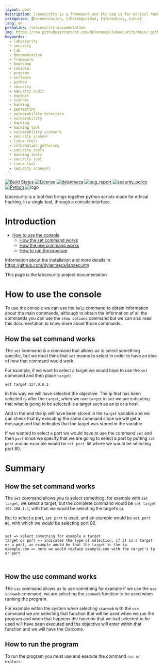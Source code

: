 ```yaml
---
layout: post
description: labsecurity is a framework and its use is for ethical hacking and computer security
categories: [Documentacion, Ciberseguridad, Informatica, Linux]
lang: en
permalink: /labsecurity-documentation
img: https://raw.githubusercontent.com/dylanmeca/labsecurity/main/.github/icon.jpg
keywords:
  - labsecurity
  - security
  - lab
  - documentation
  - framework
  - bookshop
  - console
  - program
  - software
  - python
  - security
  - security audit
  - exploit
  - scanner
  - hacking
  - pentesting
  - vulnerability detection
  - vulnerability
  - hacking
  - hacking tool
  - vulnerability scanners
  - security scanner
  - linux tools
  - information gathering
  - security tools
  - hacking tools
  - security tool
  - linux tool
  - security scanners
---
```


[![Build Status](https://img.shields.io/github/stars/dylanmeca/labsecurity.svg)](https://github.com/dylanmeca/labsecurity)
[![License](https://img.shields.io/github/license/dylanmeca/labsecurity.svg)](https://github.com/dylanmeca/labsecurity/blob/main/LICENSE)
[![dylanmeca](https://img.shields.io/badge/author-dylanmeca-green.svg)](https://github.com/dylanmeca)
[![bug_report](https://img.shields.io/badge/bug-report-red.svg)](https://github.com/dylanmeca/labsecurity/blob/main/.github/ISSUE_TEMPLATE/bug_report.md)
[![security_policy](https://img.shields.io/badge/security-policy-cyan.svg)](https://github.com/meca/labsecurity/blob/main/.github/SECURITY.md)
[![Python](https://img.shields.io/badge/language-Python%20-yellow.svg)](https://www.python.org)
![logo](https://raw.githubusercontent.com/dylanmeca/labsecurity/main/.github/icon.jpg)

<p>labsecurity is a tool that brings together python scripts made for ethical hacking, in a single tool, through a console interface.</p>

<h1 id="introduction">Introduction</h1>

<ul>
  <li><a href="#how-to-use-the-console">How to use the console</a>
    <ul>
      <li><a href="#how-the-set-command-works">How the set command works</a></li>
      <li><a href="#how-the-use-command-works">How the use command works</a></li>
      <li><a href="#how-to-run-the-program">How to run the program</a></li>
    </ul>
  </li>
</ul>

<p>Information about the installation and more details in: <a href="https://github.com/dylanmeca/labsecurity">https://github.com/dylanmeca/labsecurity</a></p>

<p>This page is the labsecurity project documentation</p>

<h1 id="how-to-use-the-console">How to use the console</h1>

<p>To use the console we can use the <code class="language-plaintext highlighter-rouge">help</code> command to obtain information about the main commands, although to obtain the information of all the commands you can use the <code class="language-plaintext highlighter-rouge">show options</code> command but we can also read this documentation to know more about those commands.</p>

<h2 id="how-the-set-command-works">How the set command works</h2>


The ```set``` command is a command that allows us to select something specific, but we must think that ```set``` means to select in order to have an idea of how that command would work.

For example, if we want to select a target we would have to use the ```set``` command and then place ```target```:

```shell
set target 127.0.0.1
```

In this way we will have selected the objective. The ip that has been selected is after the ```target```, when we use ```target``` in ```set``` we are indicating that what is going to be selected is a target such as an ip or a host.

And in the end the ip will have been stored in the ```target``` variable and we can check that by executing the same command since we will get a message and that indicates that the target was stored in the variable.

If we wanted to select a port we would have to use the command ```set``` and then ```port``` since we specify that we are going to select a port by putting ```set port``` and an example would be ```set port 80``` where we would be selecting port 80.

# Summary

<h2 id="how-the-set-command-works">How the set command works</h2>

<p>The <code class="language-plaintext highlighter-rouge">set</code> command allows you to select something, for example with <code class="language-plaintext highlighter-rouge">set target</code>, we select a target, but the complete command would be <code class="language-plaintext highlighter-rouge">set target 192.168.1.1</code>, with that we would be selecting the target’s ip.</p>

<p>But to select a port, <code class="language-plaintext highlighter-rouge">set port</code> is used, and an example would be <code class="language-plaintext highlighter-rouge">set port 80</code>, with which we would be selecting port 80.</p>

<div class="language-plaintext highlighter-rouge"><div class="highlight"><pre class="highlight"><code>
set =&gt; select something for example a target
target or port =&gt; indicates the type of selection, if it is a target or a port, an example would be that the target is the ip.
example.com =&gt; here we would replace example.com with the target's ip or port

</code></pre></div></div>

<h2 id="how-the-use-command-works">How the use command works</h2>

<p>The <code class="language-plaintext highlighter-rouge">use</code> command allows us to use something for example if we use the <code class="language-plaintext highlighter-rouge">use scanweb</code> command, we are selecting the <code class="language-plaintext highlighter-rouge">scanweb</code> function to be used when running the program.</p>

<p>For example within the system when selecting <code class="language-plaintext highlighter-rouge">scanweb</code> with the <code class="language-plaintext highlighter-rouge">use</code> command we are selecting that function that will be used when we run the program and when that happens the function that we had selected to be used will have been executed and the objective will enter within that function and we will have the Outcome.</p>

<h2 id="how-to-run-the-program">How to run the program</h2>

<p>To run the program you must use and execute the command <code class="language-plaintext highlighter-rouge">run or exploit</code>.</p>
